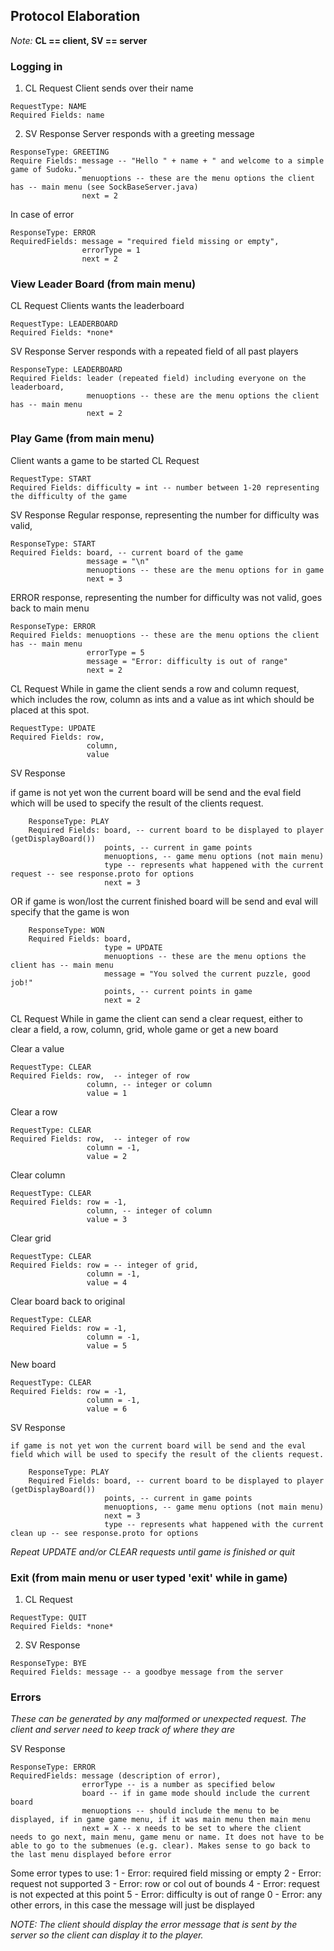 ## Protocol Elaboration

*Note:* **CL == client, SV == server**

### Logging in
1) CL Request
   Client sends over their name
```
RequestType: NAME
Required Fields: name
```

2. SV Response
   Server responds with a greeting message
```
ResponseType: GREETING
Require Fields: message -- "Hello " + name + " and welcome to a simple game of Sudoku."
				menuoptions -- these are the menu options the client has -- main menu (see SockBaseServer.java)
				next = 2
```
In case of error
```
ResponseType: ERROR
RequiredFields: message = "required field missing or empty", 
                errorType = 1
                next = 2
```

### View Leader Board (from main menu)
CL Request
Clients wants the leaderboard
```
RequestType: LEADERBOARD
Required Fields: *none*
```
SV Response
Server responds with a repeated field of all past players
```
ResponseType: LEADERBOARD
Required Fields: leader (repeated field) including everyone on the leaderboard, 
				 menuoptions -- these are the menu options the client has -- main menu
				 next = 2
```
### Play Game (from main menu)
Client wants a game to be started
CL Request
```
RequestType: START
Required Fields: difficulty = int -- number between 1-20 representing the difficulty of the game
```

SV Response
Regular response, representing the number for difficulty was valid,
```
ResponseType: START
Required Fields: board, -- current board of the game
				 message = "\n"
				 menuoptions -- these are the menu options for in game
				 next = 3
```

ERROR response, representing the number for difficulty was not valid, goes back to main menu
```
ResponseType: ERROR
Required Fields: menuoptions -- these are the menu options the client has -- main menu
				 errorType = 5
				 message = "Error: difficulty is out of range"
				 next = 2
```

CL Request
While in game the client sends a row and column request, which includes the row, column as ints and a value as int which should be placed at this spot.
```
RequestType: UPDATE
Required Fields: row, 
				 column, 
				 value
```

SV Response

if game is not yet won the current board will be send and the eval field which will be used to specify the result of the clients request.
```
	ResponseType: PLAY
	Required Fields: board, -- current board to be displayed to player (getDisplayBoard())
					 points, -- current in game points
					 menuoptions, -- game menu options (not main menu) 
					 type -- represents what happened with the current request -- see response.proto for options
                     next = 3
 ```                    
OR if game is won/lost the current finished board will be send and eval will specify that the game is won
```
	ResponseType: WON
	Required Fields: board,
					 type = UPDATE
					 menuoptions -- these are the menu options the client has -- main menu
					 message = "You solved the current puzzle, good job!"
					 points, -- current points in game
					 next = 2
```

CL Request
While in game the client can send a clear request, either to clear a field, a row, column, grid, whole game or get a new board

Clear a value
```
RequestType: CLEAR
Required Fields: row,  -- integer of row
				 column, -- integer or column
				 value = 1
```

Clear a row
```
RequestType: CLEAR
Required Fields: row,  -- integer of row
				 column = -1,
				 value = 2
```

Clear column
```
RequestType: CLEAR
Required Fields: row = -1,
				 column, -- integer of column
				 value = 3
```

Clear grid
```
RequestType: CLEAR
Required Fields: row = -- integer of grid,
				 column = -1,
				 value = 4
```

Clear board back to original
```
RequestType: CLEAR
Required Fields: row = -1,
				 column = -1,
				 value = 5
```

New board
```
RequestType: CLEAR
Required Fields: row = -1,
				 column = -1,
				 value = 6
```

SV Response
```
if game is not yet won the current board will be send and the eval field which will be used to specify the result of the clients request.

	ResponseType: PLAY
	Required Fields: board, -- current board to be displayed to player (getDisplayBoard())
					 points, -- current in game points
					 menuoptions, -- game menu options (not main menu) 
					 next = 3
					 type -- represents what happened with the current clean up -- see response.proto for options
```
*Repeat UPDATE and/or CLEAR requests until game is finished or quit*

### Exit (from main menu or user typed 'exit' while in game)
1. CL Request
```
RequestType: QUIT
Required Fields: *none*
```
2. SV Response
```
ResponseType: BYE
Required Fields: message -- a goodbye message from the server
```

### Errors
*These can be generated by any malformed or unexpected request. The client and server need to keep track of where they are*

SV Response
```
ResponseType: ERROR
RequiredFields: message (description of error), 
				errorType -- is a number as specified below
				board -- if in game mode should include the current board
				menuoptions -- should include the menu to be displayed, if in game game menu, if it was main menu then main menu
                next = X -- x needs to be set to where the client needs to go next, main menu, game menu or name. It does not have to be able to go to the submenues (e.g. clear). Makes sense to go back to the last menu displayed before error
  ```
Some error types to use:
1 - Error: required field missing or empty
2 - Error: request not supported
3 - Error: row or col out of bounds
4 - Error: request is not expected at this point
5 - Error: difficulty is out of range
0 - Error: any other errors, in this case the message will just be displayed

*NOTE: The client should display the error message that is sent by the server so the client can display it to the player.*
